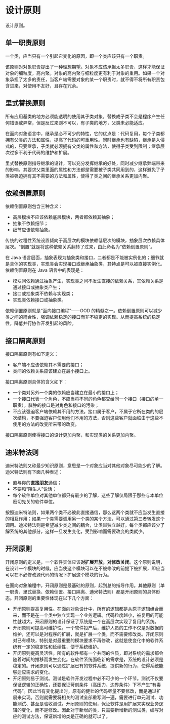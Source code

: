# 设计原则

设计原则。

## 单一职责原则

一个类，应当只有一个引起它变化的原因，即一个类应该只有一个职责。

该原则对对象职责提出了一种理想期望。对象不应该承担太多职责，这样才能保证对象的细粒度，高内聚。对象的高内聚与细粒度更有利于对象的重用。如果一个对象承担了太多的责任，当客户端需要对象的某一个职责时，就不得不将所有职责包含进来，对使用不友好，且存在冗余。

## 里式替换原则

所有应用基类的地方必须能透明的使用其子类对象，替换成子类不会是程序产生任何错误或异常，但是反过来则不可以，有子类的地方，父类未必能适应。

在面向对象语言中，继承是必不可少的特性，它的优点是：代码复用，每个子类都拥有父类的方法和属性，提高了代码的可重用性。同时继承也有缺陷，继承是入侵式的，只要继承，子类就必须拥有父类的属性和方法，使得子类受到限制；继承层次过多不利于代码的维护和扩展。

里式替换原则指导继承的设计，可以充分发挥继承的好处，同时减少继承弊端带来的影响。其要求父类里面的属性和方法都是需要被子类共同用到的，这样避免了子类被强迫拥有其不需要的方法和属性，使得了类之间的继承关系更加内聚。

## 依赖倒置原则

依赖倒置原则包含三种含义：

- 高层模块不应该依赖底层模块，两者都依赖其抽象；
- 抽象不依赖细节；
- 细节应该依赖抽象。

传统的过程性系统设置倾向于高层次的模块依赖低层次的模块，抽象层次依赖具体层次。“倒置”就是将这种依赖关系翻转了过来，由此命名为“依赖倒置原则”。

在 Java 语言层面，抽象表现为抽象类和接口，二者都是不能被实例化的；细节就是具体的实现类，实现类会实现接口或继承抽象类，其特点是可以被直接实例化。依赖倒置原则在 Java 语言中的表现是：

- 模块间依赖通过抽象产生，实现类之间不发生直接的依赖关系，其依赖关系是通过接口或抽象类产生；
- 接口或抽象类不依赖与实现类；
- 实现类依赖接口或抽象类。

依赖倒置原则就是“面向接口编程”——OOD 的精髓之一。依赖倒置原则可以减少类之间的耦合性，强调依赖稳定的接口而非不稳定的实现。从而提高系统的稳定性，降低并行协作开发引起的风险。

## 接口隔离原则

接口隔离原则有如下定义：

- 客户端不应该依赖其不需要的接口；
- 类间的依赖关系应该建立在最小接口上。

接口隔离原则具体的含义如下：

- 一个类对另外一个类的依赖应当建立在最小的接口上；
- 一个接口代表一个角色，不应当将不同的角色都交给同一个接口（接口的单一职责），臃肿的接口是对角色和接口的污染；
- 不应该强迫客户端依赖其不用的方法。接口属于客户，不属于它所在类的的层次结构，不要强迫客户使用他们不用的方法，否则这些客户就面临由于这些不使用的方法的改变所来带的改变。

接口隔离原则使得接口的设计更加内聚，和实现类的关系更加内聚。

## 迪米特法则

迪米特法则又称最少知识原则，意思是一个对象应当对其他对象尽可能少的了解。迪米特法则有下面几种表述：

- 直与你的**直接朋友**通信；
- 不要和“陌生人”说话；
- 每个软件单位对其他单位都只有最少的了解，这些了解仅局限于那些与本单位密切先关的软件单位。

按照迪米特法则，如果两个类不必彼此直接通信，那么这两个类就不应当发生直接的相互作用；如果一个类需要调用另一个类的某个方法，可以通过第三者转发这个调用。迪米特法则是希望减少类之间的耦合，让类越独立越好。每个类都应该少了解系统的其他部分，这样一旦发生变化，受到影响而需要改变的类就少。

## 开闭原则

开闭原则的定义是，一个软件实体应该**对扩展开放，对修改关闭**。这个原则说明，在设计一个模块的时候，应当使这个模块可以在不被修改的前提下被扩展，即应当可以在不必修改源代码的情况下扩展这个模块的行为。

在面向对象编程中，开闭原则是最基础的原则，起到总的指导作用。其他原则（单一职责、里式替换、依赖倒置、接口隔离、迪米特法则）都是开闭原则的具体形态。开闭原则的重要性体现在以下几个方面：

- 开闭原则提高复用性。在面向对象设计中，所有的逻辑都是从原子逻辑组合而来，而不是在一个类中独立实现一个业务逻辑。代码粒度越小，被复用的可能性就越大。开闭原则的设计保证了系统是一个在高层次实现了复用的系统。
- 开闭原则可提高可维护性。一个软件投产后，维护人员的工作不仅是对数据的维护，还可以是对程序的扩展，就是扩展一个类，而不需要修改类。开闭原则对已有模块，特别是对最重要的模块要求不再修改，这就是使变化中的软件系统有一定的稳定性和延续性，便于系统维护。
- 开闭原则提高灵活性。所有的软件都有一个共同的性质，即对系统的需求都会随着时间的推移而发生变化。在软件系统面临新的需求是，系统的设计必须是稳定的。开闭原则可以通过扩展已有的软件系统，提供新的行为，使得系统能够适应需求的变化。
- 开闭原则易于测试。测试是软件开发过程中必不可少的一个环节。测试不仅要保证逻辑的正确性，还要保证苛刻条件（高压力，边界条件）下不产生“有毒代码”。因此当有变化提出时，原有的健壮的代码尽量不要修改，而是通过扩展来实现。否则就需要将相关的测试全部重写测一遍，需要进行单元测试、功能测试、甚至是验收测试。开闭原则的使用，保证软件是用扩展来实现业务逻辑的变化，而不是修改。因此对于新增的类，只需要新增新的测试类，编写对应的测试方法，保证新增的类是正确的就可以了。